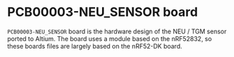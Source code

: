 # PCB00003-NEU_SENSOR board

`PCB00003-NEU_SENSOR` board is the hardware design of the NEU / TGM sensor ported to Altium.
The board uses a module based on the nRF52832, so these boards files are largely based on the nRF52-DK board.
